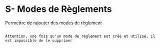 # S- Modes de Règlements

Permettre de rajouter des modes de règlement

```{warning}

Attention, une fois qu'un mode de règlement est créé et utilisé, il est impossible de le supprimer

```